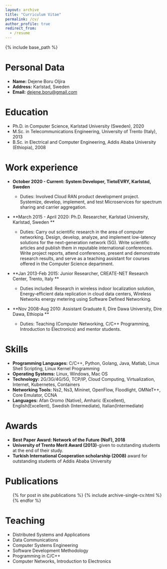 ```yaml
---
layout: archive
title: "Curriculum Vitae"
permalink: /cv/
author_profile: true
redirect_from:
  - /resume
---
```


{% include base_path %}


Personal Data
=============
* **Name:** Dejene Boru Oljira
* **Address:** Karlstad, Sweden
* **Email:** dejene.boru@gmail.com

Education
===========
* Ph.D. in Computer Science, Karlstad University (Sweden), 2020 
* M.Sc. in Telecommunications Engineering, University of Trento (Italy), 2013
* B.Sc. in Electrical and Computer Engineering, Addis Ababa University (Ethiopia), 2008

Work experience
======

* **October 2020 - Current: System Developer, TietoEVRY, Karlstad, Sweden**
  * Duties: Involved Cloud RAN product development project. Systemize, develop, implement, and test Microservices for spectrum sharing and carrier aggregation. 

* **March 2015 - April 2020: Ph.D. Researcher, Karlstad University, Karlstad, Sweden **
  * Duties: Carry out scientific research in the area of computer networking. Design, develop, analyze, and implement low-latency solutions for the next-generation network (5G). Write scientific articles and publish them in reputable international conferences. Write project reports, attend conferences, present and demonstrate research results, and serve as a teaching assistant for courses offered in the Computer Science department.  

* **Jan 2013-Feb 2015: Junior Researcher, CREATE-NET Research Center, Trento, Italy **
  * Duties included: Research in wireless indoor localization solution, Energy-efficient data replication in cloud data centers, Wireless Networks energy metering using Software Defined Networking.
   
 
* **Nov 2008-Aug 2010: Assistant Graduate II, Dire Dawa University, Dire Dawa, Ethiopia **
  * Duties: Teaching (Computer Networking, C/C++ Programming, Introduction to Electronics) and mentor students.

Skills
======
* **Programming Languages:** C/C++, Python, Golang, Java, Matlab, Linux Shell Scripting, Linux Kernel Programming 
* **Operating Systems:** Linux, Windows, Mac OS
* **Technology:** 2G/3G/4G/5G, TCP/IP, Cloud Computing, Virtualization, Internet, Kubernetes, Containers 
* **Networking Tools:** Ns2, Ns3, Mininet, OpenFlow, Floodlight, OMNeT++, Core Emulator, CCNA
* **Languages:** Afan Oromo (Native), Amharic (Excellent), English(Excellent), Swedish (Intermediate), Italian(Intermediate)

Awards
======
* **Best Paper Award: Network of the Future (NoF), 2018**
* **University of Trento Merit Award (2013)**-given to outstanding students at the end of their study. 
* **Turkish International Cooperation scholarship (2008)** award for outstanding students of Addis Ababa University

Publications
======
  <ul>{% for post in site.publications %}
    {% include archive-single-cv.html %}
  {% endfor %}</ul>

Teaching
=====
* Distributed Systems and Applications 
* Data Communications 
* Computer Systems Engineering
* Software Development Methodology
* Programming in C/C++
* Computer Networks, Introduction to Electronics
 
<!-- Teaching
======
  <ul>{% for post in site.teaching %}
    {% include archive-single-cv.html %}
  {% endfor %}</ul> -->
  
